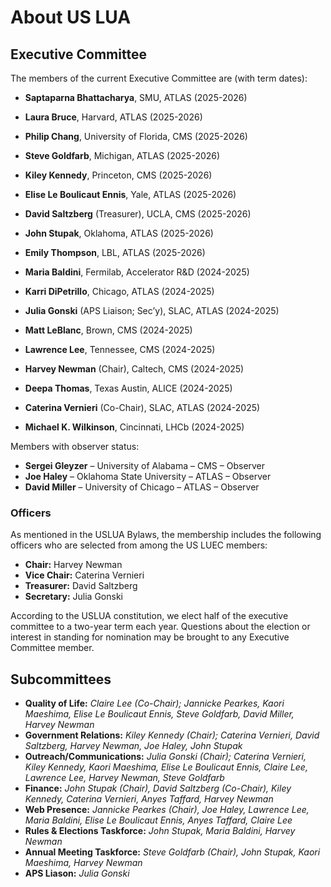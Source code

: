 # About US LUA

## Executive Committee

The members of the current Executive Committee are (with term dates):

* **Saptaparna Bhattacharya**, SMU, ATLAS (2025-2026) 
* **Laura Bruce**, Harvard, ATLAS (2025-2026) 
* **Philip Chang**, University of Florida, CMS (2025-2026) 
* **Steve Goldfarb**, Michigan, ATLAS (2025-2026) 
* **Kiley Kennedy**, Princeton, CMS (2025-2026) 
* **Elise Le Boulicaut Ennis**, Yale, ATLAS (2025-2026) 
* **David Saltzberg** (Treasurer), UCLA, CMS (2025-2026) 
* **John Stupak**, Oklahoma, ATLAS (2025-2026) 
* **Emily Thompson**, LBL, ATLAS (2025-2026) 

* **Maria Baldini**, Fermilab, Accelerator R&D (2024-2025) 
* **Karri DiPetrillo**, Chicago, ATLAS (2024-2025) 
* **Julia Gonski** (APS Liaison; Sec’y), SLAC, ATLAS (2024-2025)  
* **Matt LeBlanc**, Brown, CMS (2024-2025) 
* **Lawrence Lee**, Tennessee, CMS (2024-2025) 
* **Harvey Newman** (Chair), Caltech, CMS (2024-2025) 
* **Deepa Thomas**, Texas Austin, ALICE (2024-2025)  
* **Caterina Vernieri** (Co-Chair), SLAC, ATLAS (2024-2025) 
* **Michael K. Wilkinson**, Cincinnati, LHCb (2024-2025) 

Members with observer status:

* **Sergei Gleyzer** – University of Alabama – CMS – Observer
* **Joe Haley** – Oklahoma State University – ATLAS – Observer
* **David Miller** – University of Chicago – ATLAS – Observer

### Officers

As mentioned in the USLUA Bylaws, the membership includes the following officers who are selected from among the US LUEC members:

* **Chair:** Harvey Newman
* **Vice Chair:** Caterina Vernieri
* **Treasurer:** David Saltzberg
* **Secretary:** Julia Gonski

According to the USLUA constitution, we elect half of the executive committee to a two-year term each year. Questions about the election or interest in standing for nomination may be brought to any Executive Committee member.
 
## Subcommittees
* **Quality of Life:** *Claire Lee (Co-Chair); Jannicke Pearkes, Kaori Maeshima, Elise Le Boulicaut Ennis, Steve Goldfarb, David Miller, Harvey Newman*
* **Government Relations:** *Kiley Kennedy (Chair);  Caterina Vernieri, David Saltzberg, Harvey Newman,  Joe Haley, John Stupak*
* **Outreach/Communications:** *Julia Gonski (Chair); Caterina Vernieri, Kiley Kennedy, Kaori Maeshima,  Elise Le Boulicaut Ennis, Claire Lee,  Lawrence Lee,  Harvey Newman, Steve Goldfarb*
* **Finance:** *John Stupak (Chair), David Saltzberg (Co-Chair), Kiley Kennedy, Caterina Vernieri, Anyes Taffard, Harvey Newman*
* **Web Presence:** *Jannicke Pearkes (Chair), Joe Haley, Lawrence Lee, Maria Baldini, Elise Le Boulicaut Ennis, Anyes Taffard, Claire Lee*
* **Rules & Elections Taskforce:** *John Stupak, Maria Baldini, Harvey Newman*
* **Annual Meeting Taskforce:** *Steve Goldfarb (Chair), John Stupak, Kaori Maeshima,  Harvey Newman*
* **APS Liason:** *Julia Gonski*




